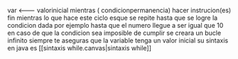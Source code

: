 var <--- valorinicial
mientras ( condicionpermanencia) hacer 
instrucion(es)
fin mientras
lo que hace este ciclo esque se repite hasta que se logre la condicion dada
por ejemplo  hasta que el numero llegue a ser igual que  10
en caso de que la condicion sea imposible de cumplir se creara un bucle infinito
siempre te aseguras que la variable tenga un valor inicial
su sintaxis en java es
[[sintaxis while.canvas|sintaxis while]]


